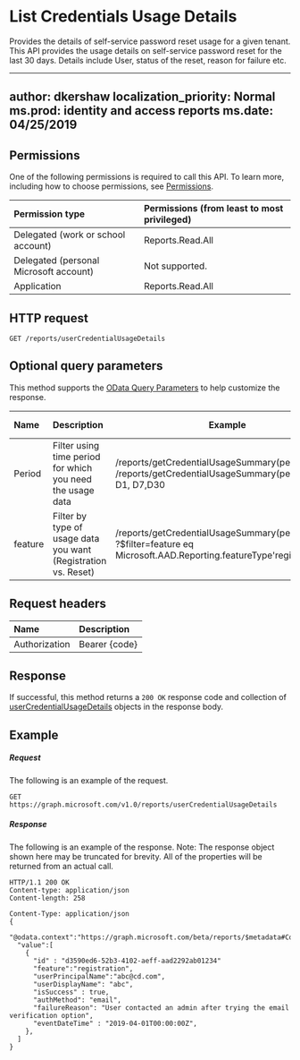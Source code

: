 # List Credentials Usage Details 
Provides the details of self-service password reset usage for a given tenant. This API provides the usage details on self-service password reset for the last 30 days. Details include User, status of the reset, reason for failure etc.

---
author: dkershaw
localization_priority: Normal
ms.prod: identity and access reports
ms.date: 04/25/2019
---


## Permissions
One of the following permissions is required to call this API. To learn more, including how to choose permissions, see [Permissions](../../../concepts/permissions_reference.md).

|Permission type                        | Permissions (from least to most privileged)              |
|:--------------------------------------|:---------------------------------------------------------|
|Delegated (work or school account)     |Reports.Read.All |
|Delegated (personal Microsoft account) | Not supported. |
|Application                            |Reports.Read.All |

## HTTP request
<!-- { "blockType": "ignored" } -->
```http
GET /reports/userCredentialUsageDetails
```
## Optional query parameters
This method supports the [OData Query Parameters](http://graph.microsoft.io/docs/overview/query_parameters) to help customize the response.

| Name      |Description|Example|Supported Operators
|:----------|:----------|-------|-------------------
|Period	|Filter using time period for which you need the usage data	|/reports/getCredentialUsageSummary(period='D30') /reports/getCredentialUsageSummary(period='d30') 	D1, D7,D30	|Period is case insensitive
|feature|	Filter by type of usage data you want (Registration vs. Reset)|	/reports/getCredentialUsageSummary(period='D30') ?$filter=feature eq Microsoft.AAD.Reporting.featureType'registration'|	Eq


## Request headers
| Name      |Description|
|:----------|:----------|
| Authorization | Bearer {code} |

## Response
If successful, this method returns a `200 OK` response code and collection of [userCredentialUsageDetails](../resources/usercredentialusagedetails.md) objects in the response body.
## Example
##### Request
The following is an example of the request.
<!-- {
  "blockType": "request",
  "name": "get_usercredentialusagedetails"
}-->
```http
GET https://graph.microsoft.com/v1.0/reports/userCredentialUsageDetails
```
##### Response
The following is an example of the response. Note: The response object shown here may be truncated for brevity. All of the properties will be returned from an actual call.
<!-- {
  "blockType": "response",
  "truncated": true,
  "@odata.type": "microsoft.graph.userCredentialUsageDetails",
  "isCollection": true
} -->
```http
HTTP/1.1 200 OK
Content-type: application/json
Content-length: 258

Content-Type: application/json
{
  "@odata.context":"https://graph.microsoft.com/beta/reports/$metadata#Collection(microsoft.graph.getUserCredentialUsageDetails)",
  "value":[
    {
      "id" : "d3590ed6-52b3-4102-aeff-aad2292ab01234"
      "feature":"registration",
      "userPrincipalName":"abc@cd.com",
      "userDisplayName": "abc",
      "isSuccess" : true,
      "authMethod": "email",
      "failureReason": "User contacted an admin after trying the email verification option",
      "eventDateTime" : "2019-04-01T00:00:00Z",
    },
  ]
}
```

<!-- uuid: 8fcb5dbc-d5aa-4681-8e31-b001d5168d79
2015-10-25 14:57:30 UTC -->
<!-- {
  "type": "#page.annotation",
  "description": "List userCredentialUsageDetails",
  "keywords": "",
  "section": "documentation",
  "tocPath": ""
}-->
